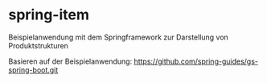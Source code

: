 # spring-item
Beispielanwendung mit dem Springframework zur Darstellung von Produktstrukturen

Basieren auf der Beispielanwendung: https://github.com/spring-guides/gs-spring-boot.git
